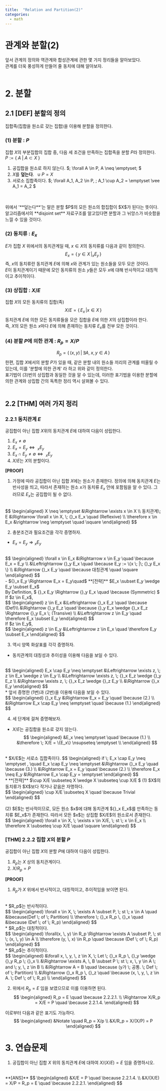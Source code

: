 ```yaml
---
title:  "Relation and Partition(2)"
categories:
  - math
---
```

# 관계와 분할(2)
앞서 관계의 정의와 역관계와 합성관계에 관한 몇 가지 정리들을 알아보았다. 
<br>
관계를 더욱 풍성하게 만들어 줄 동치에 대해 알아보자.
<br>
<br>

# 2. 분할

## 2.1 [DEF] 분할의 정의
집합족(집합을 원소로 갖는 집합)을 이용해 분할을 정의한다.

### (1) 분할 : $P$
집합 $X$의 부분집합의 집합 중, 다음 세 조건을 만족하는 집합족을 분할 $P$라 정의한다.  $P := \{ \; A \; | \; A \subset X \; \}$
1. 공집합을 원소로 하지 않는다.  $\; \forall A \in P, A \neq \emptyset\; $
2. $X$를 **덮는다**. $\; \cup P = X$
3. 서로소 집합족이다. $\; \forall A_1, A_2 \in P, \; A_1 \cup A_2 = \emptyset \vee A_1 = A_2  $
<br>
<br>
위에서 '**덮는다**'는 말은 분할 $P$의 모든 원소의 합집합이 $X$가 된다는 뜻이다.
<br>
알고리즘에서의 **disjoint set** 자료구조를 알고있다면 분할과 그 뉘앙스가 비슷함을 느낄 수 있을 것이다.

### (2) 동치류 : $E_x$
$E$가 집합 $X$ 위에서의 동치관계일 때, $x \in X$의 동치류를 다음과 같이 정의한다.
$$
E_x = \{\, y \in X \, | _xE_y \,\}
$$
즉, $x$의 동치류란 동치관계 $E$에 의해 $x$와 관계가 있는 원소들을 모두 모은 것이다.
<br>
$E$이 동치관계이기 때문에 모인 동치류의 원소 $y$들은 모두 $x$에 대해 반사적이고 대칭적이고 추이적이다.

### (3) 상집합 : $X/E$
집합 $X$의 모든 동치류의 집합(족)
$$
X/E = \{\, E_x \, | x \in X \, \}
$$
동치관계 $E$에 의한 모든 동치류들을 모은 집합을 $E$에 의한 $X$의 상집합이라 한다.
<br>
즉, $X$의 모든 원소 $x$마다 $E$에 의해 존재하는 동치류 $E_x$를 전부 모든 것이다.

### (4) 분할 $P$에 의한 관계 : $R_p = X/P$
$$
R_p = \{\, (x, y) \, | \, \exists A, \; x, y \in A \, \}
$$
한편, 집합 $X$에서의 분할 $P$가 있을 때, 같은 분할 내의 원소들 끼리의 관계를 떠올릴 수 있는데, 이를 '분할에 의한 관계' 라 하고 위와 같이 정의한다.
<br>
표기법이 (3)번의 상집합과 동일한 것을 알 수 있는데, 이러한 표기법을 이용한 분할에 의한 관계와 상집합 간의 독특한 정리 역시 살펴볼 수 있다.
<br>
<br>

## 2.2 [THM] 여러 가지 정리
### 2.2.1 동치관계 $E$
공집합이 아닌 집합 $X$위의 동치관계 $E$에 대하여 다음이 성립한다.

1. $E_x \neq \emptyset$ 
2. $E_x = E_y \Leftrightarrow \ _x E_y$
3. $E_x \cap E_y \neq \emptyset \Leftrightarrow \ _x E_y$
4. $X/E$는 $X$의 분할이다.

**[PROOF]**
<br>
1. 가정에 따라 공집합이 아닌 집합 $X$에는 원소가 존재한다. 정의에 의해 동치관계 $E$는 반사성을 띄고, 따라서 존재하는 원소 $x$가 동치류 $E_x$ 안에 포함됨을 알 수 있다. 그러므로 $E_x$는 공집합이 될 수 없다.  
<br>
$$
\begin{aligned}
X \neq \emptyset &\Rightarrow \exists x \in X \\
동치관계\; E &\Rightarrow \forall x \in X, \; {}_x E_x \quad (Reflexive) \\
\therefore x \in E_x &\rightarrow \neg \emptyset \quad \square
\end{aligned}
$$

2. 충분조건과 필요조건을 각각 증명하자.  
- $E_x = E_y \Rightarrow {}_x E_y$
<br>
$$
\begin{aligned}
\forall x \in E_x 
&\Rightarrow x \in E_y \quad \because E_x = E_y \\
&\Leftrightarrow {}_y E_x \quad \because E_y := \{x \; |\; {}_y E_x \} \\
&\Rightarrow {}_x E_y \quad \because 대칭관계 \quad \square
\end{aligned}
$$  
<br>
- ${}_x E_y \Rightarrow E_x = E_y\quad$  **[전략]** $E_x \subset E_y \wedge E_y \subset E_x$  
<br>
By Definition, $
{}_x E_y \Rightarrow {}_y E_x \quad \because (Symmetric)
$  
<br>
If $z \in E_x$,
<br>
$$
\begin{aligned}
z \in E_x &\Leftrightarrow {}_x E_z \quad \because (Def)\\
&\Rightarrow {}_y E_z \quad \because {}_y E_x \wedge {}_x E_z \Rightarrow {}_y E_x \; (Transive) \\
&\Leftrightarrow z \in E_y  \quad \therefore E_x \subset E_y
\end{aligned}
$$  
<br>
If $z \in E_y$,
<br>
$$
\begin{aligned}
z \in E_y &\Leftrightarrow z \in E_x \quad \therefore E_y \subset E_x
\end{aligned}
$$

3. 역시 양쪽 화살표를 각각 증명하자.
* 동치관계의 대칭성과 추이성을 이용해 다음을 보일 수 있다.
<br>
$$
\begin{aligned}
E_x \cap E_y \neq \emptyset 
&\Leftrightarrow \exists z, \; z \in  E_x \wedge z \in E_y \\
&\Leftrightarrow \exists z, \; {}_x E_z \wedge {}_y E_z \\
&\Rightarrow \exists z, \; {}_x E_z \wedge {}_z E_y \\
&\Rightarrow {}_x E_y
\end{aligned}
$$
<br>
* 앞서 증명한 (1번)과 (2번)을 이용해 다음을 보일 수 있다.  
<br>
$$
\begin{aligned}
{}_x E_y 
&\Rightarrow E_x = E_y \quad \because (2.) \\
&\Rightarrow E_x \cap E_y \neq \emptyset \quad \because (1.)
\end{aligned}
$$

4. 세 단계에 걸쳐 증명해보자.
* $X/E$는 공집합을 원소로 갖지 않는다.  
$$
\begin{aligned}
&E_x \neq \emptyset \quad \because (1.) \\
&\therefore \; X/E = \{E_x\} \nsupseteq \emptyset \\
\end{aligned}
$$
<br>
* $X/E$는 서로소 집합족이다.  
$$
\begin{aligned}
if \; E_x \cap E_y \neq \emptyset , \quad E_x \cap E_y \neq \emptyset &\Rightarrow {}_x E_y \quad \because (3.) \\
&\Rightarrow E_x  = E_y \quad \because (2.) \\
\therefore E_x \neq E_y &\Rightarrow E_x \cap E_y = \emptyset
\end{aligned}
$$
<br>
* **[전략]** $\cup X/E \subseteq X \wedge X \subseteq \cup X/E $  
(1) $X$의 동치류가 $X$보다 작거나 같음은 자명하다.
<br>
$$
\begin{aligned}
\cup X/E \subseteq X \quad \because Trivial
\end{aligned}
$$
<br>
<br>
(2) $E$는 반사적이므로, 모든 원소 $x$에 대해 동치관계 ${}_x E_x$를 만족하는 동치류 $E_x$가 존재한다. 따라서 모든 $x$는 상집합 $X/E$의 원소로서 존재한다.
<br>
$$
\begin{aligned}
\forall x \in X, \; \exists x \in X/E, \; st \; x \in E_x \\
\therefore X \subseteq \cup X/E \quad \square
\end{aligned}
$$


### [THM] 2.2.2 집합 $X$의 분할 $P$
공집합이 아닌 집합 $X$의 분할 $P$에 대하여 다음이 성립한다.

1. $R_p$는 $X$ 상의 동치관계이다.
2. $X/R_p = P$

**[PROOF]**
<br>
1. $R_p$가 $X$ 위에서 반사적이고, 대칭적이고, 추이적임을 보이면 된다.
<br>
* $R_p$는 반사적이다.
<br>
$$
\begin{aligned}
\forall x \in X, \; \exists A \subset P, \; st \; x \in A \quad &\because(Def \; of \; Partition) \\
\therefore \; {}_x R_p \, {}_x \quad &\because (Def \; of \; R_p)
\end{aligned}
$$
<br>
* $R_p$는 대칭적이다.
<br>
$$
\begin{aligned}
\forall(x, \, y) \in R_p \Rightarrow \exists A \subset P, \; st \; (x, \, y) \in A \\
\therefore (y, \, x) \in R_p \quad \because (Def \; of \; R_p)
\end{aligned}
$$
<br>
* $R_p$는 추이적이다.
<br>
$$
\begin{aligned}
&\forall x, \, y, \, z \in X, \; Let \; {}_x R_p \, {}_y \wedge {}_y R_p \; {}_x \\
&\Rightarrow \exists A, \, B \subset P \; st \; x, \, y \in A \; and \; y, \, z \in B \\
&\Rightarrow A = B \quad \because (y가 \; 공통. \; Def \; of \; Partition) \\
&\Rightarrow {}_x R_p \, {}_z \quad \because (x, \, y, \, z \in A. \; Def \; of \; R_p) \\
\end{aligned}
$$

2. 위에서 $R_p = E$ 임을 보였으므로 이를 이용하면 된다.  
$$
\begin{aligned}
R_p = E \quad \because 2.2.2.1. \\
\Rightarrow X/R_p = X/E = P \quad \because 2.2.1.4.
\end{aligned}
$$

이로부터 다음과 같은 표기도 가능하다.  
$$
\begin{aligned}
&Notate \quad R_p = X/p \\
&X/R_p = X/(X/P) = P
\end{aligned}
$$

# 3. 연습문제
1. 공집합이 아닌 집합 $X$ 위의 동치관계 $E$에 대하여 $X/(X/E)=E$ 임을 증명하시오.
<br>
**[ANS]**  
$$
\begin{aligned}
&X/E = P \quad \because 2.2.1.4. \\
&X/(X/E) = X/P = R_p = E \quad \because 2.2.2.1.
\end{aligned}
$$

